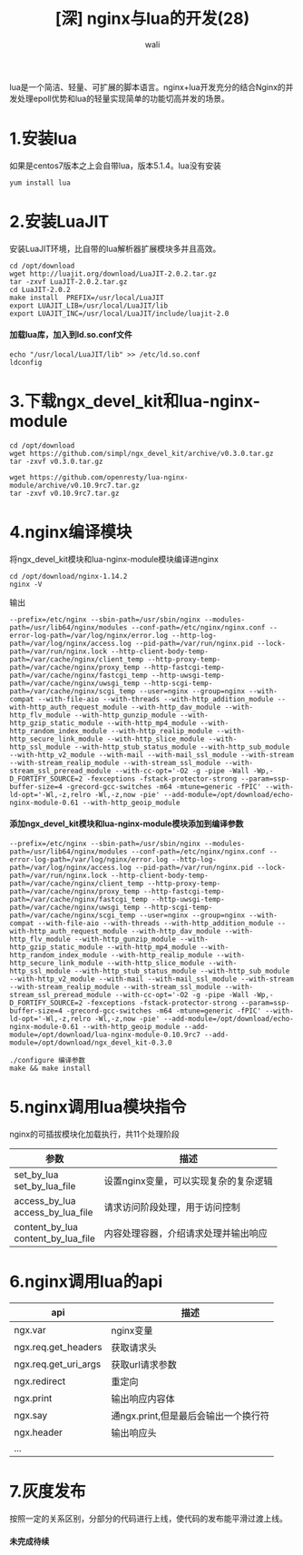 ﻿---
layout: post
title: '[深] nginx与lua的开发(28)'  #标题
tagline:  nginx与lua的开发实现代码灰度发布
category: nginx      #分类
author: wali    #作者
tag: nginx     #标签
ghurl:        #github url
ghurl_zip:    #github zip下载
comments: true

post_nav: ["1.安装lua","2.安装LuaJIT","3.下载ngx_devel_kit和lua-nginx-module","4.nginx编译模块","5.nginx调用lua模块指令","6.nginx调用lua的api","7.灰度发布"]
group_tag: nginx教程
---

lua是一个简洁、轻量、可扩展的脚本语言。nginx+lua开发充分的结合Nginx的并发处理epoll优势和lua的轻量实现简单的功能切高并发的场景。

# 1.安装lua

如果是centos7版本之上会自带lua，版本5.1.4。lua没有安装

	yum install lua
	
# 2.安装LuaJIT

安装LuaJIT环境，比自带的lua解析器扩展模块多并且高效。

```linux
cd /opt/download
wget http://luajit.org/download/LuaJIT-2.0.2.tar.gz
tar -zxvf LuaJIT-2.0.2.tar.gz
cd LuaJIT-2.0.2
make install  PREFIX=/usr/local/LuaJIT
export LUAJIT_LIB=/usr/local/LuaJIT/lib
export LUAJIT_INC=/usr/local/LuaJIT/include/luajit-2.0
```

#### 加载lua库，加入到ld.so.conf文件

	echo "/usr/local/LuaJIT/lib" >> /etc/ld.so.conf
	ldconfig

# 3.下载ngx_devel_kit和lua-nginx-module

```linux
cd /opt/download
wget https://github.com/simpl/ngx_devel_kit/archive/v0.3.0.tar.gz
tar -zxvf v0.3.0.tar.gz

wget https://github.com/openresty/lua-nginx-module/archive/v0.10.9rc7.tar.gz
tar -zxvf v0.10.9rc7.tar.gz
```

# 4.nginx编译模块

将ngx_devel_kit模块和lua-nginx-module模块编译进nginx

	cd /opt/download/nginx-1.14.2
	nginx -V
	
输出

`--prefix=/etc/nginx --sbin-path=/usr/sbin/nginx --modules-path=/usr/lib64/nginx/modules --conf-path=/etc/nginx/nginx.conf --error-log-path=/var/log/nginx/error.log --http-log-path=/var/log/nginx/access.log --pid-path=/var/run/nginx.pid --lock-path=/var/run/nginx.lock --http-client-body-temp-path=/var/cache/nginx/client_temp --http-proxy-temp-path=/var/cache/nginx/proxy_temp --http-fastcgi-temp-path=/var/cache/nginx/fastcgi_temp --http-uwsgi-temp-path=/var/cache/nginx/uwsgi_temp --http-scgi-temp-path=/var/cache/nginx/scgi_temp --user=nginx --group=nginx --with-compat --with-file-aio --with-threads --with-http_addition_module --with-http_auth_request_module --with-http_dav_module --with-http_flv_module --with-http_gunzip_module --with-http_gzip_static_module --with-http_mp4_module --with-http_random_index_module --with-http_realip_module --with-http_secure_link_module --with-http_slice_module --with-http_ssl_module --with-http_stub_status_module --with-http_sub_module --with-http_v2_module --with-mail --with-mail_ssl_module --with-stream --with-stream_realip_module --with-stream_ssl_module --with-stream_ssl_preread_module --with-cc-opt='-O2 -g -pipe -Wall -Wp,-D_FORTIFY_SOURCE=2 -fexceptions -fstack-protector-strong --param=ssp-buffer-size=4 -grecord-gcc-switches -m64 -mtune=generic -fPIC' --with-ld-opt='-Wl,-z,relro -Wl,-z,now -pie' --add-module=/opt/download/echo-nginx-module-0.61 --with-http_geoip_module`

#### 添加ngx_devel_kit模块和lua-nginx-module模块添加到编译参数

`--prefix=/etc/nginx --sbin-path=/usr/sbin/nginx --modules-path=/usr/lib64/nginx/modules --conf-path=/etc/nginx/nginx.conf --error-log-path=/var/log/nginx/error.log --http-log-path=/var/log/nginx/access.log --pid-path=/var/run/nginx.pid --lock-path=/var/run/nginx.lock --http-client-body-temp-path=/var/cache/nginx/client_temp --http-proxy-temp-path=/var/cache/nginx/proxy_temp --http-fastcgi-temp-path=/var/cache/nginx/fastcgi_temp --http-uwsgi-temp-path=/var/cache/nginx/uwsgi_temp --http-scgi-temp-path=/var/cache/nginx/scgi_temp --user=nginx --group=nginx --with-compat --with-file-aio --with-threads --with-http_addition_module --with-http_auth_request_module --with-http_dav_module --with-http_flv_module --with-http_gunzip_module --with-http_gzip_static_module --with-http_mp4_module --with-http_random_index_module --with-http_realip_module --with-http_secure_link_module --with-http_slice_module --with-http_ssl_module --with-http_stub_status_module --with-http_sub_module --with-http_v2_module --with-mail --with-mail_ssl_module --with-stream --with-stream_realip_module --with-stream_ssl_module --with-stream_ssl_preread_module --with-cc-opt='-O2 -g -pipe -Wall -Wp,-D_FORTIFY_SOURCE=2 -fexceptions -fstack-protector-strong --param=ssp-buffer-size=4 -grecord-gcc-switches -m64 -mtune=generic -fPIC' --with-ld-opt='-Wl,-z,relro -Wl,-z,now -pie' --add-module=/opt/download/echo-nginx-module-0.61 --with-http_geoip_module --add-module=/opt/download/lua-nginx-module-0.10.9rc7 --add-module=/opt/download/ngx_devel_kit-0.3.0`

	./configure 编译参数
	make && make install

# 5.nginx调用lua模块指令

nginx的可插拔模块化加载执行，共11个处理阶段

参数|描述|
-|-
set_by_lua<br>set_by_lua_file|设置nginx变量，可以实现复杂的复杂逻辑|
access_by_lua<br>access_by_lua_file|请求访问阶段处理，用于访问控制|
content_by_lua<br>content_by_lua_file|内容处理容器，介绍请求处理并输出响应|

# 6.nginx调用lua的api

api|描述|
-|-
ngx.var|nginx变量|
ngx.req.get_headers|获取请求头|
ngx.req.get_uri_args|获取url请求参数|
ngx.redirect|重定向|
ngx.print|输出响应内容体|
ngx.say|通ngx.print,但是最后会输出一个换行符|
ngx.header|输出响应头|
...||
 
# 7.灰度发布

按照一定的关系区别，分部分的代码进行上线，使代码的发布能平滑过渡上线。

#### 未完成待续










































